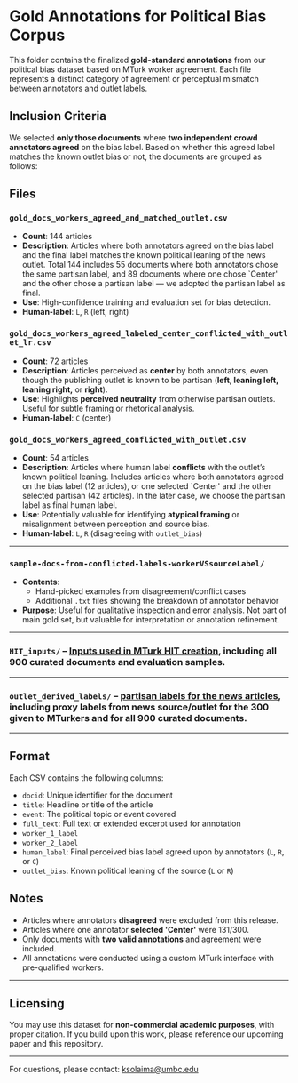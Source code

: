 # Gold Annotations for Political Bias Corpus

This folder contains the finalized **gold-standard annotations** from our political bias dataset based on MTurk worker agreement. Each file represents a distinct category of agreement or perceptual mismatch between annotators and outlet labels.

## Inclusion Criteria
We selected **only those documents** where **two independent crowd annotators agreed** on the bias label. Based on whether this agreed label matches the known outlet bias or not, the documents are grouped as follows:

## Files

### `gold_docs_workers_agreed_and_matched_outlet.csv`
- **Count**: 144 articles  
- **Description**: Articles where both annotators agreed on the bias label and the final label matches the known political leaning of the news outlet.
Total 144 includes 55 documents where both annotators chose the same partisan label, and 89 documents where one chose `Center' and the other chose a partisan label — we adopted the partisan label as final.
- **Use**: High-confidence training and evaluation set for bias detection. 
- **Human-label**: `L`, `R` (left, right)

### `gold_docs_workers_agreed_labeled_center_conflicted_with_outlet_lr.csv`  
- **Count**: 72 articles 
- **Description**: Articles perceived as **center** by both annotators, even though the publishing outlet is known to be partisan (**left, leaning left, leaning right,** or **right**).
- **Use**: Highlights **perceived neutrality** from otherwise partisan outlets. Useful for subtle framing or rhetorical analysis.
- **Human-label**: `C` (center)

### `gold_docs_workers_agreed_conflicted_with_outlet.csv`
- **Count**: 54 articles 
- **Description**: Articles where human label **conflicts** with the outlet’s known political leaning. Includes articles where both annotators agreed on the bias label (12 articles), or one selected `Center' and the other selected partisan (42 articles). In the later case, we choose the partisan label as final human label. 
- **Use**: Potentially valuable for identifying **atypical framing** or misalignment between perception and source bias.
- **Human-label**: `L`, `R` (disagreeing with `outlet_bias`)

---

### `sample-docs-from-conflicted-labels-workerVSsourceLabel/`  
- **Contents**:  
  - Hand-picked examples from disagreement/conflict cases  
  - Additional `.txt` files showing the breakdown of annotator behavior  
- **Purpose**: Useful for qualitative inspection and error analysis. Not part of main gold set, but valuable for interpretation or annotation refinement.

---
### `HIT_inputs/` – [Inputs used in MTurk HIT creation](./HIT_inputs/README.md), including all 900 curated documents and evaluation samples.
---
### `outlet_derived_labels/` – [partisan labels for the news articles](./outlet_derived_labels/README.md), including proxy labels from news source/outlet for the 300 given to MTurkers and for all 900 curated documents.
---

## Format

Each CSV contains the following columns:

- `docid`: Unique identifier for the document
- `title`: Headline or title of the article
- `event`: The political topic or event covered
- `full_text`: Full text or extended excerpt used for annotation
- `worker_1_label`
- `worker_2_label`
- `human_label`: Final perceived bias label agreed upon by annotators (`L`, `R`, or `C`)
- `outlet_bias`: Known political leaning of the source (`L` or `R`)

## Notes

- Articles where annotators **disagreed** were excluded from this release.
- Articles where one annotator **selected 'Center'** were 131/300.
- Only documents with **two valid annotations** and agreement were included.
- All annotations were conducted using a custom MTurk interface with pre-qualified workers.


---

## Licensing

You may use this dataset for **non-commercial academic purposes**, with proper citation. If you build upon this work, please reference our upcoming paper and this repository.

---

For questions, please contact: [ksolaima@umbc.edu](mailto:ksolaima@umbc.edu)
